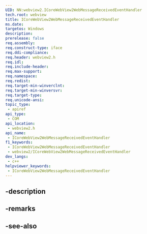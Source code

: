 ```yaml
---
UID: NN:webview2.ICoreWebView2WebMessageReceivedEventHandler
tech.root: webview
title: ICoreWebView2WebMessageReceivedEventHandler
ms.date: 
targetos: Windows
description: 
prerelease: false
req.assembly: 
req.construct-type: iface
req.ddi-compliance: 
req.header: webview2.h
req.idl: 
req.include-header: 
req.max-support: 
req.namespace: 
req.redist: 
req.target-min-winverclnt: 
req.target-min-winversvr: 
req.target-type: 
req.unicode-ansi: 
topic_type:
 - apiref
api_type:
 - COM
api_location:
 - webview2.h
api_name:
 - ICoreWebView2WebMessageReceivedEventHandler
f1_keywords:
 - ICoreWebView2WebMessageReceivedEventHandler
 - webview2/ICoreWebView2WebMessageReceivedEventHandler
dev_langs:
 - c++
helpviewer_keywords:
 - ICoreWebView2WebMessageReceivedEventHandler
---
```


## -description

## -remarks

## -see-also


